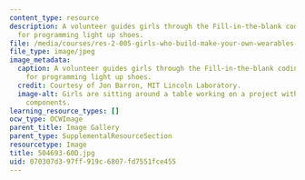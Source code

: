 ```yaml
---
content_type: resource
description: A volunteer guides girls through the Fill-in-the-blank coding activity
  for programming light up shoes.
file: /media/courses/res-2-005-girls-who-build-make-your-own-wearables-workshop-spring-2015/070307d397ff919c6807fd7551fce455_504693-60D.jpg
file_type: image/jpeg
image_metadata:
  caption: A volunteer guides girls through the Fill-in-the-blank coding activity
    for programming light up shoes.
  credit: Courtesy of Jon Barron, MIT Lincoln Laboratory.
  image-alt: Girls are sitting around a table working on a project with electronic
    components.
learning_resource_types: []
ocw_type: OCWImage
parent_title: Image Gallery
parent_type: SupplementalResourceSection
resourcetype: Image
title: 504693-60D.jpg
uid: 070307d3-97ff-919c-6807-fd7551fce455
---
```

